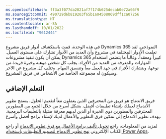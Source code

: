 ```yaml
---
ms.openlocfilehash: ff3a3f077da2021af7f174b625decab0e72a66f9
ms.sourcegitcommit: 490729d6b819203f65b1a04508069dff1ca07256
ms.translationtype: HT
ms.contentlocale: ar-SA
ms.lasthandoff: 10/01/2022
ms.locfileid: "9612444"
---
```

في هذه الوحدة، قمت باستكشاف أدوار فريق مشروع Dynamics 365 النموذجي. لقد تعلمت الأدوار المختلفة في مشروع وأن العديد من الأدوار تشارك على مستوى العميل. يمكن أن يكون تنفيذ مشروعات Dynamics 365 كبيراً ومعقداً، وغالباً ما يتضمن استخدام المهارات والمعرفة من العديد من الأفراد. يجلب كل شخص موهبة وخبرة فريدة من نوعها، ويتشارك الأفراد في جهد العمل معاً وتنسيق المهام. يختلف كل مشروع عن الآخر وسيكون له مجموعته الخاصة من الأشخاص في فريق المشروع.

## <a name="further-learning"></a>التعلم الإضافي

فريق الاندماج هو فريق من المحترفين الذين يعملون معاً لتقديم الحلول. يسمح تطوير الاندماج لعملك بإنشاء تطبيقات أفضل، بشكل أسرع من خلال الجمع بين المطورين المحترفين والمطورين ذوي الخبرة أو الذين لديهم معرفة ضئيلة بالتعليمات البرمجية. يهدف تطوير الاندماج إلى تمكين فرق التطوير والأعمال لديك لإنشاء برامج أفضل وأسرع. 

لمزيد من المعلومات، راجع [تحويل تأليف برامج الأعمال مع فرق تطوير الاندماج](/training/modules/transform-business-software-authoring-with-fusion-dev/?azure-portal=true) أو راجع الكتاب الإلكتروني [نهج تطوير الاندماج لتصميم التطبيقات باستخدام Power Apps](/power-apps/guidance/fusion-dev-ebook/?azure-portal=true).
